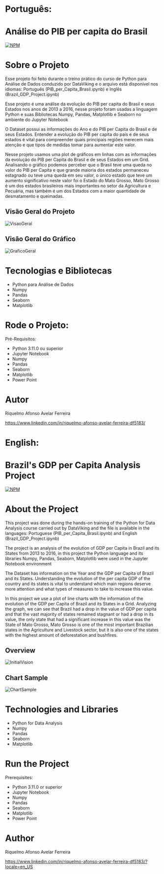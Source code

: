 # Português:
# Análise do PIB per capita do Brasil
[![NPM](https://img.shields.io/npm/l/react)](https://github.com/RiquelmoFerreira/DataAnalysisBrazil_GDP/blob/main/License)

# Sobre o Projeto

Esse projeto foi feito durante o treino prático do curso de Python para Análise de Dados conduzido por DataViking e o arquivo está disponível nos idiomas: Português (PIB_per_Capita_Brasil.ipynb) e Inglês (Brazil_GDP_Project.ipynb)

Esse projeto é uma análise da evolução do PIB per capita do Brasil e seus Estados nos anos de 2013 a 2016, nesse projeto foram usadas a linguagem Python e suas Bibliotecas Numpy, Pandas, Matplotlib e Seaborn no ambiente do Jupyter Notebook

O Dataset possui as informações do Ano e do PIB per Capita do Brasil e de seus Estados. Entender a evolução do PIB per capita do país e de seus estados é vital para compreender quais principais regiões merecem mais atenção e que tipos de medidas tomar para aumentar este valor.

Nesse projeto usamos uma plot de gráficos em linhas com as informações da evolução do PIB per Capita do Brasil e de seus Estados em um Grid. Analisando o gráfico podemos perceber que o Brasil teve uma queda no valor do PIB per Capita e que grande maioria dos estados permaneceu estagnado ou teve uma queda em seu valor, o único estado que teve um aumento significativo neste valor foi o Estado do Mato Grosso, Mato Grosso é um dos estados brasileiros mais importantes no setor da Agricultura e Pecuária, mas também é um dos Estados com a maior quantidade de desmatamento e queimadas.

## Visão Geral do Projeto
![VisaoGeral](https://github.com/RiquelmoFerreira/Images/blob/main/3.png)

## Visão Geral do Gráfico
![GraficoGeral](https://github.com/RiquelmoFerreira/Images/blob/main/4.png)

# Tecnologias e Bibliotecas
- Python para Análise de Dados
- Numpy
- Pandas
- Seaborn
- Matplotlib

# Rode o Projeto:
Pré-Requisitos:
- Python 3.11.0 ou superior
- Jupyter Notebook
- Numpy
- Pandas
- Seaborn
- Matplotlib
- Power Point

# Autor
Riquelmo Afonso Avelar Ferreira

https://www.linkedin.com/in/riquelmo-afonso-avelar-ferreira-df5183/

#

# English:
# Brazil's GDP per Capita Analysis Project
[![NPM](https://img.shields.io/npm/l/react)](https://github.com/RiquelmoFerreira/DataAnalysisBrazil_GDP/blob/main/License)

# About the Project

This project was done during the hands-on training of the Python for Data Analysis course carried out by DataViking and the file is available in the languages: Portuguese (PIB_per_Capita_Brasil.ipynb) and English (Brazil_GDP_Project.ipynb)

The project is an analysis of the evolution of GDP per Capita in Brazil and its States from 2013 to 2016, in this project the Python language and its libraries Numpy, Pandas, Seaborn, Matplotlib were used in the Jupyter Notebook environment

The Dataset has information on the Year and the GDP per Capita of Brazil and its States. Understanding the evolution of the per capita GDP of the country and its states is vital to understand which main regions deserve more attention and what types of measures to take to increase this value.

In this project we use a plot of line charts with the information of the evolution of the GDP per Capita of Brazil and its States in a Grid. Analyzing the graph, we can see that Brazil had a drop in the value of GDP per capita and that the vast majority of states remained stagnant or had a drop in its value, the only state that had a significant increase in this value was the State of Mato Grosso, Mato Grosso is one of the most important Brazilian states in the Agriculture and Livestock sector, but it is also one of the states with the highest amount of deforestation and bushfires.

## Overview
![InitialVision](https://github.com/RiquelmoFerreira/Images/blob/main/3.png)

## Chart Sample
![ChartSample](https://github.com/RiquelmoFerreira/Images/blob/main/4.png)

# Technologies and Libraries

- Python for Data Analysis
- Numpy
- Pandas
- Seaborn
- Matplotlib

# Run the Project
Prerequisites:
- Python 3.11.0 or superior
- Jupyter Notebook
- Numpy
- Pandas
- Seaborn
- Matplotlib
- Power Point

# Author
Riquelmo Afonso Avelar Ferreira

https://www.linkedin.com/in/riquelmo-afonso-avelar-ferreira-df5183/?locale=en_US
#



